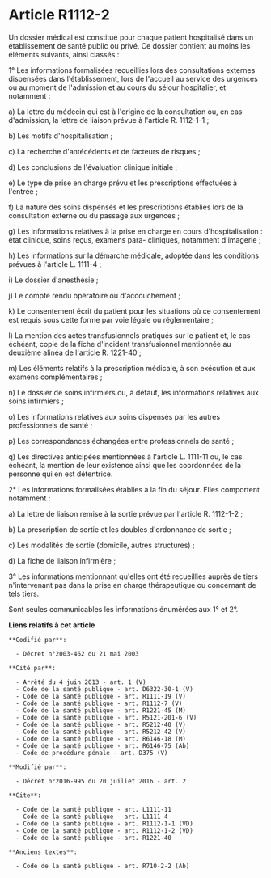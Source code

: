 # Article R1112-2

Un dossier médical est constitué pour chaque patient hospitalisé dans un établissement de santé public ou privé. Ce dossier
contient au moins les éléments suivants, ainsi classés : 

1° Les informations formalisées recueillies lors des consultations externes dispensées dans l'établissement, lors de
l'accueil au service des urgences ou au moment de l'admission et au cours du séjour hospitalier, et notamment : 

a) La lettre du médecin qui est à l'origine de la consultation ou, en cas d'admission, la lettre de liaison prévue à
l'article R. 1112-1-1 ; 

b) Les motifs d'hospitalisation ; 

c) La recherche d'antécédents et de facteurs de risques ; 

d) Les conclusions de l'évaluation clinique initiale ; 

e) Le type de prise en charge prévu et les prescriptions effectuées à l'entrée ; 

f) La nature des soins dispensés et les prescriptions établies lors de la consultation externe ou du passage aux urgences ; 

g) Les informations relatives à la prise en charge en cours d'hospitalisation : état clinique, soins reçus, examens para-
cliniques, notamment d'imagerie ; 

h) Les informations sur la démarche médicale, adoptée dans les conditions prévues à l'article L. 1111-4 ; 

i) Le dossier d'anesthésie ; 

j) Le compte rendu opératoire ou d'accouchement ; 

k) Le consentement écrit du patient pour les situations où ce consentement est requis sous cette forme par voie légale ou
réglementaire ; 

l) La mention des actes transfusionnels pratiqués sur le patient et, le cas échéant, copie de la fiche d'incident
transfusionnel mentionnée au deuxième alinéa de l'article R. 1221-40 ; 

m) Les éléments relatifs à la prescription médicale, à son exécution et aux examens complémentaires ; 

n) Le dossier de soins infirmiers ou, à défaut, les informations relatives aux soins infirmiers ; 

o) Les informations relatives aux soins dispensés par les autres professionnels de santé ; 

p) Les correspondances échangées entre professionnels de santé ; 

q) Les directives anticipées mentionnées à l'article L. 1111-11 ou, le cas échéant, la mention de leur existence ainsi que
les coordonnées de la personne qui en est détentrice. 

2° Les informations formalisées établies à la fin du séjour. Elles comportent notamment : 

a) La lettre de liaison remise à la sortie prévue par l'article R. 1112-1-2 ; 

b) La prescription de sortie et les doubles d'ordonnance de sortie ; 

c) Les modalités de sortie (domicile, autres structures) ; 

d) La fiche de liaison infirmière ; 

3° Les informations mentionnant qu'elles ont été recueillies auprès de tiers n'intervenant pas dans la prise en charge
thérapeutique ou concernant de tels tiers. 

Sont seules communicables les informations énumérées aux 1° et 2°.

**Liens relatifs à cet article**

	**Codifié par**:

	  - Décret n°2003-462 du 21 mai 2003

	**Cité par**:

	  - Arrêté du 4 juin 2013 - art. 1 (V)
	  - Code de la santé publique - art. D6322-30-1 (V)
	  - Code de la santé publique - art. R1111-19 (V)
	  - Code de la santé publique - art. R1112-7 (V)
	  - Code de la santé publique - art. R1221-45 (M)
	  - Code de la santé publique - art. R5121-201-6 (V)
	  - Code de la santé publique - art. R5212-40 (V)
	  - Code de la santé publique - art. R5212-42 (V)
	  - Code de la santé publique - art. R6146-18 (M)
	  - Code de la santé publique - art. R6146-75 (Ab)
	  - Code de procédure pénale - art. D375 (V)

	**Modifié par**:

	  - Décret n°2016-995 du 20 juillet 2016 - art. 2

	**Cite**:

	  - Code de la santé publique - art. L1111-11
	  - Code de la santé publique - art. L1111-4
	  - Code de la santé publique - art. R1112-1-1 (VD)
	  - Code de la santé publique - art. R1112-1-2 (VD)
	  - Code de la santé publique - art. R1221-40

	**Anciens textes**:

	  - Code de la santé publique - art. R710-2-2 (Ab)
